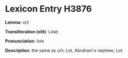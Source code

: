 # Lexicon Entry H3876

**Lemma**: לוֹט

**Transliteration (xlit)**: Lôwṭ

**Pronunciation**: lote

**Description**:
the same as לוֹט; Lot, Abraham's nephew; Lot.
